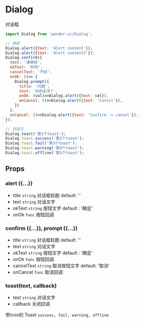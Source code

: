 # Dialog

对话框

```js
import Dialog from 'wonder-ui/Dialog';

// 弹框
Dialog.alert({text: 'Alert content'});
Dialog.alert({text: 'Alert content2'});
Dialog.confirm({
  text: '请继续',
  okText: '好的',
  cancelText: '不好',
  onOk: ()=> {
    Dialog.prompt({
      title: '问题',
      text: '你的名字?',
      onOk: (val)=>Dialog.alert({text: val}),
      onCancel: ()=>Dialog.alert({text: 'Cancel'}),
    })
  },
  onCancel: ()=>Dialog.alert({text: 'Confirm -> cancel'}),
});

// 轻提示
Dialog.toast('第1个toast');
Dialog.toast.success('第2个toast');
Dialog.toast.fail('第3个toast');
Dialog.toast.warning('第4个toast');
Dialog.toast.offline('第5个toast');

```

## Props

### alert ({...})

- title `string` 对话框标题 default: ''
- text `string`  对话文字
- okText `string` 按钮文字 default : '确定'
- onOk `func` 按钮回调

### confirm ({...}), prompt ({...})

- title `string` 对话框标题 default: ''
- text `string`  对话文字
- okText `string` 按钮文字  default : '确定'
- onOk `func` 按钮回调
- cancelText `string` 取消按钮文字 default: '取消'
- onCancel `func` 取消回调

### toast(text, callback)

- text `string`  对话文字
- callback 关闭回调

带Icon的 Toast `success, fail, warning, offline`
